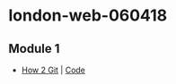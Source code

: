 # london-web-060418

## Module 1
* [How 2 Git](https://www.youtube.com/watch?v=gobPXpUMOPI) | [Code](https://github.com/learn-co-students/london-web-060418/tree/master/01_how_2_git)
